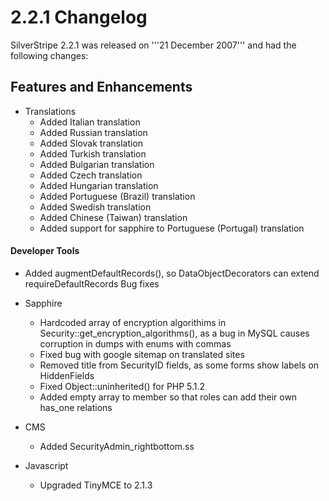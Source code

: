 #  2.2.1 Changelog

SilverStripe 2.2.1 was released on '''21 December 2007''' and had the following changes:

##  Features and Enhancements

  * Translations
      * Added Italian translation
      * Added Russian translation
      * Added Slovak translation
      * Added Turkish translation
      * Added Bulgarian translation
      * Added Czech translation
      * Added Hungarian translation
      * Added Portuguese (Brazil) translation
      * Added Swedish translation
      * Added Chinese (Taiwan) translation
      * Added support for sapphire to Portuguese (Portugal) translation
####  Developer Tools

  * Added augmentDefaultRecords(), so DataObjectDecorators can extend requireDefaultRecords
Bug fixes

   * Sapphire
      * Hardcoded array of encryption algorithims in Security::get_encryption_algorithms(), as a bug in MySQL causes corruption in dumps with enums with commas
      * Fixed bug with google sitemap on translated sites
      * Removed title from SecurityID fields, as some forms show labels on HiddenFields
      * Fixed Object::uninherited() for PHP 5.1.2
      * Added empty array to member so that roles can add their own has_one relations
   * CMS
      * Added SecurityAdmin_rightbottom.ss
   * Javascript
      * Upgraded TinyMCE to 2.1.3
